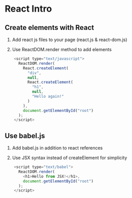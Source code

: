 # React Intro

## Create elements with React

1. Add react js files to your page (react.js & react-dom.js)

2. Use ReactDOM.render method to add elements

```javascript
    <script type="text/javascript">
      ReactDOM.render(
        React.createElement(
          "div", 
          null,
          React.createElement(
            "h1",
            null,
            "Hello again!"
          )
        ),
        document.getElementById("root")
      );
    </script>
```

## Use babel.js

1. Add babel.js in addition to react references

2. Use JSX syntax instead of createElement for simplicity

```javascript
    <script type="text/babel">
      ReactDOM.render(
        <h1>Hello from JSX!</h1>,
        document.getElementById("root")
      );
    </script>
```
